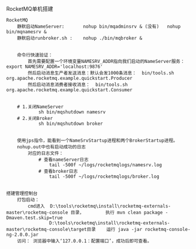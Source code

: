 RocketMQ单机搭建

    RocketMQ 
        静默启动NameServer:       nohup bin/mqadminsrv & (没有)   nohup bin/mqnamesrv &
        静默启动runbroker.sh :    nohup ./bin/mqbroker &

        
        命令行快速验证： 
            首先需要配置一个环境变量NAMESRV_ADDR指向我们启动的NameServer服务：  export NAMESRV_ADDR='localhost:9876'
            然后启动消息生产者发送消息：默认会发1000条消息：  bin/tools.sh org.apache.rocketmq.example.quickstart.Producer
            然后启动消息消费者接收消息：  bin/tools.sh org.apache.rocketmq.example.quickstart.Consumer

        
        # 1.关闭NameServer
                sh bin/mqshutdown namesrv
        # 2.关闭Broker
                sh bin/mqshutdown broker
    

        使用jps指令，能看到一个NameSrvStartup进程和两个BrokerStartup进程。
        nohup.out中也有启动成功的日志
            对应的日志文件：
                # 查看nameServer日志
                    tail -500f ~/logs/rocketmqlogs/namesrv.log
                # 查看broker日志
                    tail -500f ~/logs/rocketmqlogs/broker.log
        

    搭建管理控制台
        打包启动： 
            cmd进入  D:\tools\rocketmq\install\rocketmq-externals-master\rocketmq-console 目录，        执行 mvn clean package -Dmaven.test.skip=true
                    D:\tools\rocketmq\install\rocketmq-externals-master\rocketmq-console\target目录    运行 java -jar rocketmq-console-ng-2.0.0.jar 
        访问： 浏览器中输入‘127.0.0.1：配置端口’，成功后即可查看。
